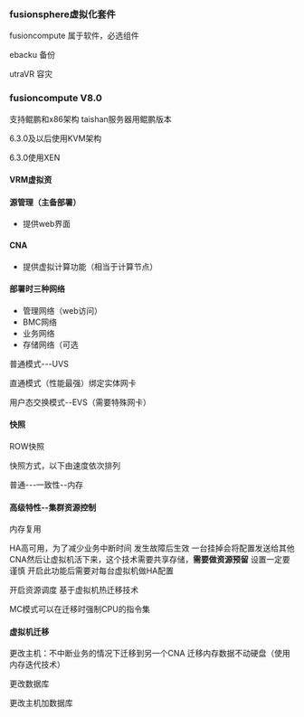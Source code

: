### fusionsphere虚拟化套件

fusioncompute	属于软件，必选组件

ebacku		备份

utraVR		容灾

### fusioncompute		V8.0	

支持鲲鹏和x86架构		taishan服务器用鲲鹏版本

6.3.0及以后使用KVM架构

6.3.0使用XEN

#### VRM虚拟资

#### 源管理（主备部署）

- 提供web界面

#### CNA

- 提供虚拟计算功能（相当于计算节点）

#### 部署时三种网络

- 管理网络（web访问）
- BMC网络
- 业务网络
- 存储网络（可选

普通模式---UVS

直通模式（性能最强）绑定实体网卡

用户态交换模式--EVS（需要特殊网卡）		

#### 快照

ROW快照

快照方式，以下由速度依次排列

普通---一致性--内存

#### 高级特性--集群资源控制

内存复用

HA高可用，为了减少业务中断时间	发生故障后生效  一台挂掉会将配置发送给其他CNA然后让虚拟机活下来，这个技术需要共享存储，**需要做资源预留**	设置一定要谨慎		开启此功能后需要对每台虚拟机做HA配置

开启资源调度	基于虚拟机热迁移技术

MC模式可以在迁移时强制CPU的指令集

#### 虚拟机迁移		

更改主机：不中断业务的情况下迁移到另一个CNA		迁移内存数据不动硬盘（使用内存迭代技术）

更改数据库

更改主机加数据库

